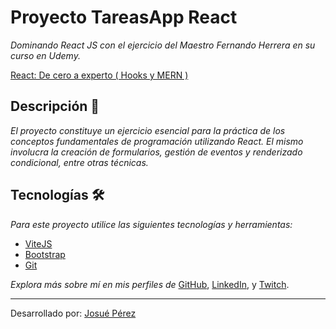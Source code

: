 # Proyecto TareasApp React

_Dominando React JS con el ejercicio del Maestro Fernando Herrera en su curso en Udemy._

[React: De cero a experto ( Hooks y MERN )](https://www.udemy.com/course/react-cero-experto/)

## Descripción 🚀
_El proyecto constituye un ejercicio esencial para la práctica de los conceptos fundamentales de programación utilizando React. El mismo involucra la creación de formularios, gestión de eventos y renderizado condicional, entre otras técnicas._

## Tecnologías  🛠️

_Para este proyecto utilice las siguientes tecnologías y herramientas:_

* [ViteJS](https://vitejs.dev/)
* [Bootstrap](https://getbootstrap.com/)  
* [Git](https://git-scm.com/)

_Explora más sobre mí en mis perfiles de_ [GitHub](https://github.com/josueperezparejo), [LinkedIn](https://www.linkedin.com/in/josue-david-perez-parejo-769983161), y [Twitch](https://www.twitch.tv/josuepp1997).

---
Desarrollado por: [Josué Pérez](https://github.com/josueperezparejo) 
